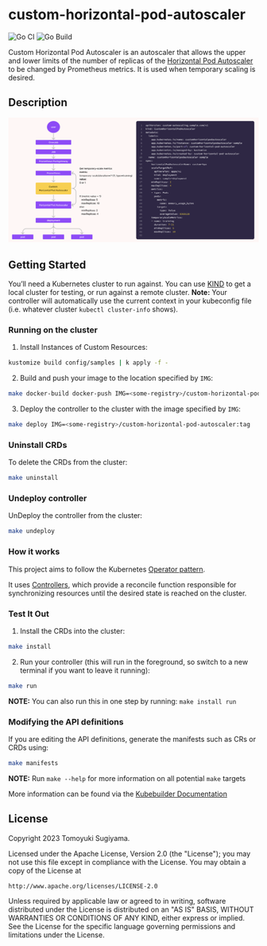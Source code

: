 # custom-horizontal-pod-autoscaler

![Go CI](https://github.com/uzabase/custom-horizontal-pod-autoscaler/workflows/Go%20CI/badge.svg)
![Go Build](https://github.com/uzabase/custom-horizontal-pod-autoscaler/workflows/Go%20Build/badge.svg)

Custom Horizontal Pod Autoscaler is an autoscaler that allows the upper and lower limits of the number of replicas of the [Horizontal Pod Autoscaler](https://kubernetes.io/docs/tasks/run-application/horizontal-pod-autoscale/) to be changed by Prometheus metrics. It is used when temporary scaling is desired.

## Description

![description](docs/assets/description.png)

## Getting Started
You’ll need a Kubernetes cluster to run against. You can use [KIND](https://sigs.k8s.io/kind) to get a local cluster for testing, or run against a remote cluster.
**Note:** Your controller will automatically use the current context in your kubeconfig file (i.e. whatever cluster `kubectl cluster-info` shows).

### Running on the cluster
1. Install Instances of Custom Resources:

```sh
kustomize build config/samples | k apply -f -
```

2. Build and push your image to the location specified by `IMG`:

```sh
make docker-build docker-push IMG=<some-registry>/custom-horizontal-pod-autoscaler:tag
```

3. Deploy the controller to the cluster with the image specified by `IMG`:

```sh
make deploy IMG=<some-registry>/custom-horizontal-pod-autoscaler:tag
```

### Uninstall CRDs
To delete the CRDs from the cluster:

```sh
make uninstall
```

### Undeploy controller
UnDeploy the controller from the cluster:

```sh
make undeploy
```

### How it works
This project aims to follow the Kubernetes [Operator pattern](https://kubernetes.io/docs/concepts/extend-kubernetes/operator/).

It uses [Controllers](https://kubernetes.io/docs/concepts/architecture/controller/),
which provide a reconcile function responsible for synchronizing resources until the desired state is reached on the cluster.

### Test It Out
1. Install the CRDs into the cluster:

```sh
make install
```

2. Run your controller (this will run in the foreground, so switch to a new terminal if you want to leave it running):

```sh
make run
```

**NOTE:** You can also run this in one step by running: `make install run`

### Modifying the API definitions
If you are editing the API definitions, generate the manifests such as CRs or CRDs using:

```sh
make manifests
```

**NOTE:** Run `make --help` for more information on all potential `make` targets

More information can be found via the [Kubebuilder Documentation](https://book.kubebuilder.io/introduction.html)

## License

Copyright 2023 Tomoyuki Sugiyama.

Licensed under the Apache License, Version 2.0 (the "License");
you may not use this file except in compliance with the License.
You may obtain a copy of the License at

    http://www.apache.org/licenses/LICENSE-2.0

Unless required by applicable law or agreed to in writing, software
distributed under the License is distributed on an "AS IS" BASIS,
WITHOUT WARRANTIES OR CONDITIONS OF ANY KIND, either express or implied.
See the License for the specific language governing permissions and
limitations under the License.

